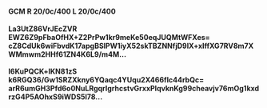 #### GCM R 20/0c/400 L 20/0c/400
**La3UtZ86VrJEcZVR**<br/>**EWZ6Z9pFbaOfHX+Z2PrPw1kr9meKe50eqJUQMtWFXes=**<br/>**cZ8CdUk6wiFbvdK17apgBSlPW1iyX52skTBZNNfjD9lX+xIffXG7RV8m7XWMmwm2HHf61ZN4K6L9/m4M...**<br/><br/>
**l6KuPQCK+lKN81zS**<br/>**k6RGQ36/Gw1SRZXkny6YQaqc4YUqu2X466flc44rbQc=**<br/>**arR6umGH3Pfd6o0NuLRgqrIgrhcstvGrxxPlqvknKg99cheavjv76mOg1kxdrzG4P5AOhxS9iWDS5l78...**